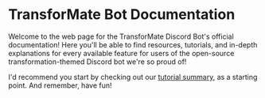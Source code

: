 # TransforMate Bot Documentation

Welcome to the web page for the TransforMate Discord Bot's official documentation!
Here you'll be able to find resources, tutorials, and in-depth explanations for
every available feature for users of the open-source transformation-themed Discord bot
we're so proud of!

I'd recommend you start by checking out our [tutorial summary](tutorials/summary.md),
as a starting point. And remember, have fun!